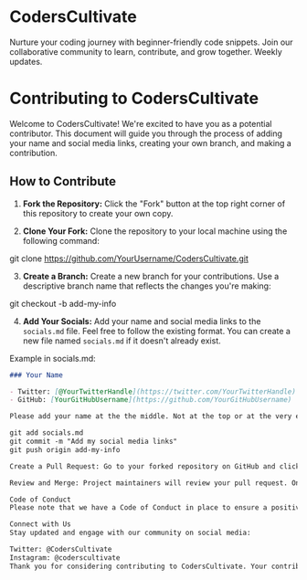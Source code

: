 # CodersCultivate

Nurture your coding journey with beginner-friendly code snippets. Join our collaborative community to learn, contribute, and grow together. Weekly updates.

# Contributing to CodersCultivate

Welcome to CodersCultivate! We're excited to have you as a potential contributor. This document will guide you through the process of adding your name and social media links, creating your own branch, and making a contribution.

## How to Contribute

1. **Fork the Repository:** Click the "Fork" button at the top right corner of this repository to create your own copy.

2. **Clone Your Fork:** Clone the repository to your local machine using the following command:

git clone https://github.com/YourUsername/CodersCultivate.git

3. **Create a Branch:** Create a new branch for your contributions. Use a descriptive branch name that reflects the changes you're making:

git checkout -b add-my-info

4. **Add Your Socials:** Add your name and social media links to the `socials.md` file. Feel free to follow the existing format. You can create a new file named `socials.md` if it doesn't already exist.

Example in socials.md:

```markdown
### Your Name

- Twitter: [@YourTwitterHandle](https://twitter.com/YourTwitterHandle)
- GitHub: [YourGitHubUsername](https://github.com/YourGitHubUsername)

Please add your name at the the middle. Not at the top or at the very end

git add socials.md
git commit -m "Add my social media links"
git push origin add-my-info

Create a Pull Request: Go to your forked repository on GitHub and click the "Compare & pull request" button next to your branch. Fill out the pull request details and submit it.

Review and Merge: Project maintainers will review your pull request. Once approved, your contributions will be merged into the main project.

Code of Conduct
Please note that we have a Code of Conduct in place to ensure a positive and inclusive environment for all contributors. By participating in this project, you agree to abide by its terms.

Connect with Us
Stay updated and engage with our community on social media:

Twitter: @CodersCultivate
Instagram: @coderscultivate
Thank you for considering contributing to CodersCultivate. Your contributions help make this project a valuable resource for aspiring programmers!
```
